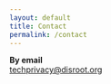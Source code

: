 ```yaml
---
layout: default
title: Contact
permalink: /contact
---
```

**By email**  
[techprivacy@disroot.org](mailto:techprivacy@disroot.org)  
<script src="/assets/mailgo.min.js"></script>